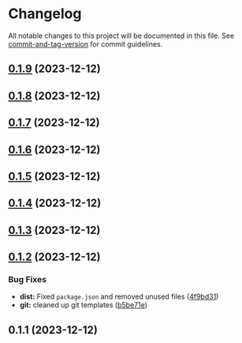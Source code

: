 # Changelog

All notable changes to this project will be documented in this file. See [commit-and-tag-version](https://github.com/absolute-version/commit-and-tag-version) for commit guidelines.

## [0.1.9](https://github.com/uboness/homebridge-dirigera/compare/v0.1.8...v0.1.9) (2023-12-12)

## [0.1.8](https://github.com/uboness/homebridge-dirigera/compare/v0.1.7...v0.1.8) (2023-12-12)

## [0.1.7](https://github.com/uboness/homebridge-dirigera/compare/v0.1.6...v0.1.7) (2023-12-12)

## [0.1.6](https://github.com/uboness/homebridge-dirigera/compare/v0.1.5...v0.1.6) (2023-12-12)

## [0.1.5](https://github.com/uboness/homebridge-dirigera/compare/v0.1.4...v0.1.5) (2023-12-12)

## [0.1.4](https://github.com/uboness/homebridge-dirigera/compare/v0.1.3...v0.1.4) (2023-12-12)

## [0.1.3](https://github.com/uboness/homebridge-dirigera/compare/v0.1.2...v0.1.3) (2023-12-12)

## [0.1.2](https://github.com/uboness/homebridge-dirigera/compare/v0.1.1...v0.1.2) (2023-12-12)


### Bug Fixes

* **dist:** Fixed `package.json` and removed unused files ([4f9bd31](https://github.com/uboness/homebridge-dirigera/commit/4f9bd31811d5cdf1e8a89e9ecdcefb41db1207e9))
* **git:** cleaned up git templates ([b5be71e](https://github.com/uboness/homebridge-dirigera/commit/b5be71e7e3ba1a78511a00ca7b6ef7a0cee83ab1))

## 0.1.1 (2023-12-12)
